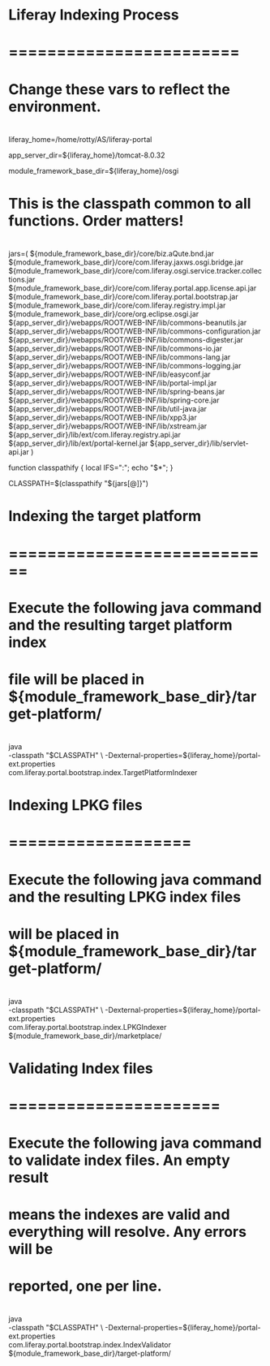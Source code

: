 #
# Liferay Indexing Process
# ========================
#

#
# Change these vars to reflect the environment.
#
liferay_home=/home/rotty/AS/liferay-portal

app_server_dir=${liferay_home}/tomcat-8.0.32

module_framework_base_dir=${liferay_home}/osgi

#
# This is the classpath common to all functions. Order matters!
#
jars=(
	${module_framework_base_dir}/core/biz.aQute.bnd.jar
	${module_framework_base_dir}/core/com.liferay.jaxws.osgi.bridge.jar
	${module_framework_base_dir}/core/com.liferay.osgi.service.tracker.collections.jar
	${module_framework_base_dir}/core/com.liferay.portal.app.license.api.jar
	${module_framework_base_dir}/core/com.liferay.portal.bootstrap.jar
	${module_framework_base_dir}/core/com.liferay.registry.impl.jar
	${module_framework_base_dir}/core/org.eclipse.osgi.jar
	${app_server_dir}/webapps/ROOT/WEB-INF/lib/commons-beanutils.jar
	${app_server_dir}/webapps/ROOT/WEB-INF/lib/commons-configuration.jar
	${app_server_dir}/webapps/ROOT/WEB-INF/lib/commons-digester.jar
	${app_server_dir}/webapps/ROOT/WEB-INF/lib/commons-io.jar
	${app_server_dir}/webapps/ROOT/WEB-INF/lib/commons-lang.jar
	${app_server_dir}/webapps/ROOT/WEB-INF/lib/commons-logging.jar
	${app_server_dir}/webapps/ROOT/WEB-INF/lib/easyconf.jar
	${app_server_dir}/webapps/ROOT/WEB-INF/lib/portal-impl.jar
	${app_server_dir}/webapps/ROOT/WEB-INF/lib/spring-beans.jar
	${app_server_dir}/webapps/ROOT/WEB-INF/lib/spring-core.jar
	${app_server_dir}/webapps/ROOT/WEB-INF/lib/util-java.jar
	${app_server_dir}/webapps/ROOT/WEB-INF/lib/xpp3.jar
	${app_server_dir}/webapps/ROOT/WEB-INF/lib/xstream.jar
	${app_server_dir}/lib/ext/com.liferay.registry.api.jar
	${app_server_dir}/lib/ext/portal-kernel.jar
	${app_server_dir}/lib/servlet-api.jar
)

function classpathify { local IFS=":"; echo "$*"; }

CLASSPATH=$(classpathify "${jars[@]}")

#
# Indexing the target platform
# ============================
#
# Execute the following java command and the resulting target platform index
# file will be placed in ${module_framework_base_dir}/target-platform/
#

java \
	-classpath "$CLASSPATH" \
	-Dexternal-properties=${liferay_home}/portal-ext.properties \
	com.liferay.portal.bootstrap.index.TargetPlatformIndexer

#
# Indexing LPKG files
# ===================
#
# Execute the following java command and the resulting LPKG index files
# will be placed in ${module_framework_base_dir}/target-platform/
#

java \
	-classpath "$CLASSPATH" \
	-Dexternal-properties=${liferay_home}/portal-ext.properties \
	com.liferay.portal.bootstrap.index.LPKGIndexer \
	${module_framework_base_dir}/marketplace/

#
# Validating Index files
# ======================
#
# Execute the following java command to validate index files. An empty result
# means the indexes are valid and everything will resolve. Any errors will be
# reported, one per line.
#

java \
	-classpath "$CLASSPATH" \
	-Dexternal-properties=${liferay_home}/portal-ext.properties \
	com.liferay.portal.bootstrap.index.IndexValidator \
	${module_framework_base_dir}/target-platform/
